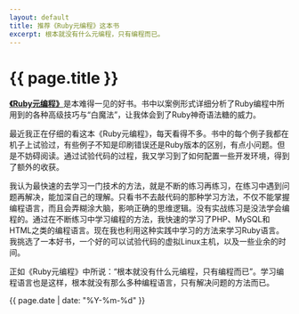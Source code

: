 ```yaml
---
layout: default
title: 推荐《Ruby元编程》这本书
excerpt: 根本就没有什么元编程，只有编程而已。
---
```

{{ page.title }}
================

[**《Ruby元编程》**](http://book.douban.com/subject/7056800/)是本难得一见的好书。书中以案例形式详细分析了Ruby编程中所用到的各种高级技巧与“白魔法”，让我体会到了Ruby神奇语法糖的威力。

最近我正在仔细的看这本《Ruby元编程》，每天看得不多。书中的每个例子我都在机子上试验过，有些例子不知是印刷错误还是Ruby版本的区别，有点小问题。但是不妨碍阅读。通过试验代码的过程，我又学习到了如何配置一些开发环境，得到了额外的收获。

我认为最快速的去学习一门技术的方法，就是不断的练习再练习，在练习中遇到问题再解决，能加深自己的理解。只看书不去敲代码的那种学习方法，不仅不能掌握编程语言，而且会弄糊涂大脑，影响正确的思维逻辑。没有实战练习是没法学会编程的。通过在不断练习中学习编程的方法，我快速的学习了PHP、MySQL和HTML之类的编程语言。现在我也利用这种实践中学习的方法来学习Ruby语言。我挑选了一本好书，一个好的可以试验代码的虚拟Linux主机，以及一些业余的时间。

正如《Ruby元编程》中所说：“根本就没有什么元编程，只有编程而已”。学习编程语言也是这样，根本就没有那么多种编程语言，只有解决问题的方法而已。

{{ page.date | date: "%Y-%m-%d" }}
